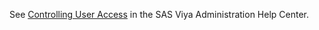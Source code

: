 See [Controlling User Access](https://documentation.sas.com/?cdcId=sasadmincdc&cdcVersion=default&docsetId=callogging&docsetTarget=p1nee94eh0x1ymn1blz03g48jz2y.htm) in the SAS Viya Administration Help Center.